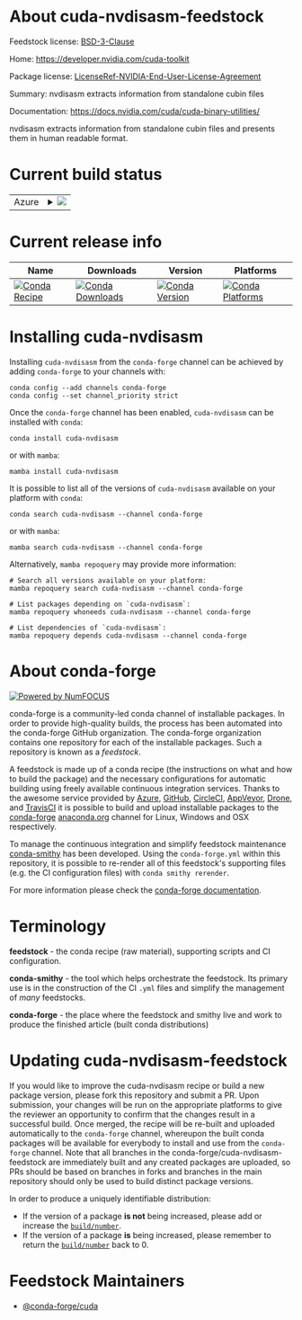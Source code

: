 About cuda-nvdisasm-feedstock
=============================

Feedstock license: [BSD-3-Clause](https://github.com/conda-forge/cuda-nvdisasm-feedstock/blob/main/LICENSE.txt)

Home: https://developer.nvidia.com/cuda-toolkit

Package license: [LicenseRef-NVIDIA-End-User-License-Agreement](https://docs.nvidia.com/cuda/eula/index.html)

Summary: nvdisasm extracts information from standalone cubin files

Documentation: https://docs.nvidia.com/cuda/cuda-binary-utilities/

nvdisasm extracts information from standalone cubin files and presents them in
human readable format.


Current build status
====================


<table>
    
  <tr>
    <td>Azure</td>
    <td>
      <details>
        <summary>
          <a href="https://dev.azure.com/conda-forge/feedstock-builds/_build/latest?definitionId=19546&branchName=main">
            <img src="https://dev.azure.com/conda-forge/feedstock-builds/_apis/build/status/cuda-nvdisasm-feedstock?branchName=main">
          </a>
        </summary>
        <table>
          <thead><tr><th>Variant</th><th>Status</th></tr></thead>
          <tbody><tr>
              <td>linux_64</td>
              <td>
                <a href="https://dev.azure.com/conda-forge/feedstock-builds/_build/latest?definitionId=19546&branchName=main">
                  <img src="https://dev.azure.com/conda-forge/feedstock-builds/_apis/build/status/cuda-nvdisasm-feedstock?branchName=main&jobName=linux&configuration=linux%20linux_64_" alt="variant">
                </a>
              </td>
            </tr><tr>
              <td>linux_aarch64</td>
              <td>
                <a href="https://dev.azure.com/conda-forge/feedstock-builds/_build/latest?definitionId=19546&branchName=main">
                  <img src="https://dev.azure.com/conda-forge/feedstock-builds/_apis/build/status/cuda-nvdisasm-feedstock?branchName=main&jobName=linux&configuration=linux%20linux_aarch64_" alt="variant">
                </a>
              </td>
            </tr><tr>
              <td>win_64</td>
              <td>
                <a href="https://dev.azure.com/conda-forge/feedstock-builds/_build/latest?definitionId=19546&branchName=main">
                  <img src="https://dev.azure.com/conda-forge/feedstock-builds/_apis/build/status/cuda-nvdisasm-feedstock?branchName=main&jobName=win&configuration=win%20win_64_" alt="variant">
                </a>
              </td>
            </tr>
          </tbody>
        </table>
      </details>
    </td>
  </tr>
</table>

Current release info
====================

| Name | Downloads | Version | Platforms |
| --- | --- | --- | --- |
| [![Conda Recipe](https://img.shields.io/badge/recipe-cuda--nvdisasm-green.svg)](https://anaconda.org/conda-forge/cuda-nvdisasm) | [![Conda Downloads](https://img.shields.io/conda/dn/conda-forge/cuda-nvdisasm.svg)](https://anaconda.org/conda-forge/cuda-nvdisasm) | [![Conda Version](https://img.shields.io/conda/vn/conda-forge/cuda-nvdisasm.svg)](https://anaconda.org/conda-forge/cuda-nvdisasm) | [![Conda Platforms](https://img.shields.io/conda/pn/conda-forge/cuda-nvdisasm.svg)](https://anaconda.org/conda-forge/cuda-nvdisasm) |

Installing cuda-nvdisasm
========================

Installing `cuda-nvdisasm` from the `conda-forge` channel can be achieved by adding `conda-forge` to your channels with:

```
conda config --add channels conda-forge
conda config --set channel_priority strict
```

Once the `conda-forge` channel has been enabled, `cuda-nvdisasm` can be installed with `conda`:

```
conda install cuda-nvdisasm
```

or with `mamba`:

```
mamba install cuda-nvdisasm
```

It is possible to list all of the versions of `cuda-nvdisasm` available on your platform with `conda`:

```
conda search cuda-nvdisasm --channel conda-forge
```

or with `mamba`:

```
mamba search cuda-nvdisasm --channel conda-forge
```

Alternatively, `mamba repoquery` may provide more information:

```
# Search all versions available on your platform:
mamba repoquery search cuda-nvdisasm --channel conda-forge

# List packages depending on `cuda-nvdisasm`:
mamba repoquery whoneeds cuda-nvdisasm --channel conda-forge

# List dependencies of `cuda-nvdisasm`:
mamba repoquery depends cuda-nvdisasm --channel conda-forge
```


About conda-forge
=================

[![Powered by
NumFOCUS](https://img.shields.io/badge/powered%20by-NumFOCUS-orange.svg?style=flat&colorA=E1523D&colorB=007D8A)](https://numfocus.org)

conda-forge is a community-led conda channel of installable packages.
In order to provide high-quality builds, the process has been automated into the
conda-forge GitHub organization. The conda-forge organization contains one repository
for each of the installable packages. Such a repository is known as a *feedstock*.

A feedstock is made up of a conda recipe (the instructions on what and how to build
the package) and the necessary configurations for automatic building using freely
available continuous integration services. Thanks to the awesome service provided by
[Azure](https://azure.microsoft.com/en-us/services/devops/), [GitHub](https://github.com/),
[CircleCI](https://circleci.com/), [AppVeyor](https://www.appveyor.com/),
[Drone](https://cloud.drone.io/welcome), and [TravisCI](https://travis-ci.com/)
it is possible to build and upload installable packages to the
[conda-forge](https://anaconda.org/conda-forge) [anaconda.org](https://anaconda.org/)
channel for Linux, Windows and OSX respectively.

To manage the continuous integration and simplify feedstock maintenance
[conda-smithy](https://github.com/conda-forge/conda-smithy) has been developed.
Using the ``conda-forge.yml`` within this repository, it is possible to re-render all of
this feedstock's supporting files (e.g. the CI configuration files) with ``conda smithy rerender``.

For more information please check the [conda-forge documentation](https://conda-forge.org/docs/).

Terminology
===========

**feedstock** - the conda recipe (raw material), supporting scripts and CI configuration.

**conda-smithy** - the tool which helps orchestrate the feedstock.
                   Its primary use is in the construction of the CI ``.yml`` files
                   and simplify the management of *many* feedstocks.

**conda-forge** - the place where the feedstock and smithy live and work to
                  produce the finished article (built conda distributions)


Updating cuda-nvdisasm-feedstock
================================

If you would like to improve the cuda-nvdisasm recipe or build a new
package version, please fork this repository and submit a PR. Upon submission,
your changes will be run on the appropriate platforms to give the reviewer an
opportunity to confirm that the changes result in a successful build. Once
merged, the recipe will be re-built and uploaded automatically to the
`conda-forge` channel, whereupon the built conda packages will be available for
everybody to install and use from the `conda-forge` channel.
Note that all branches in the conda-forge/cuda-nvdisasm-feedstock are
immediately built and any created packages are uploaded, so PRs should be based
on branches in forks and branches in the main repository should only be used to
build distinct package versions.

In order to produce a uniquely identifiable distribution:
 * If the version of a package **is not** being increased, please add or increase
   the [``build/number``](https://docs.conda.io/projects/conda-build/en/latest/resources/define-metadata.html#build-number-and-string).
 * If the version of a package **is** being increased, please remember to return
   the [``build/number``](https://docs.conda.io/projects/conda-build/en/latest/resources/define-metadata.html#build-number-and-string)
   back to 0.

Feedstock Maintainers
=====================

* [@conda-forge/cuda](https://github.com/conda-forge/cuda/)

